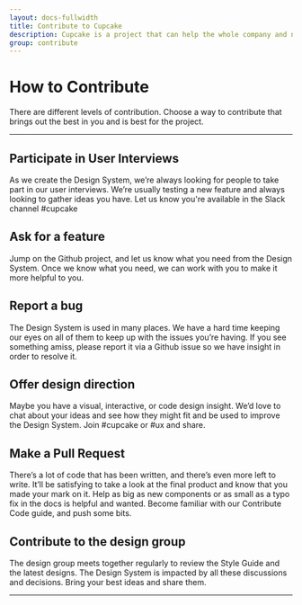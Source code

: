 ```yaml
---
layout: docs-fullwidth
title: Contribute to Cupcake
description: Cupcake is a project that can help the whole company and needs the whole company to succeed in its goals.
group: contribute
---
```

# How to Contribute
There are different levels of contribution. Choose a way to contribute that brings out the best in you and is best for the project.

--- 
## Participate in User Interviews
As we create the Design System, we’re always looking for people to take part in our user interviews. We’re usually testing a new feature and always looking to gather ideas you have. Let us know you're available in the Slack channel #cupcake 

## Ask for a feature
Jump on the Github project, and let us know what you need from the Design System. Once we know what you need, we can work with you to make it more helpful to you.

## Report a bug
The Design System is used in many places. We have a hard time keeping our eyes on all of them to keep up with the issues you’re having. If you see something amiss, please report it via a Github issue so we have insight in order to resolve it.

## Offer design direction
Maybe you have a visual, interactive, or code design insight. We’d love to chat about your ideas and see how they might fit and be used to improve the Design System. Join #cupcake or #ux and share.

## Make a Pull Request
There’s a lot of code that has been written, and there’s even more left to write. It’ll be satisfying to take a look at the final product and know that you made your mark on it. Help as big as new components or as small as a typo fix in the docs is helpful and wanted. Become familiar with our Contribute Code guide, and push some bits.

## Contribute to the design group
The design group meets together regularly to review the Style Guide and the latest designs. The Design System is impacted by all these discussions and decisions. Bring your best ideas and share them.

---

<!-- <a class="c-btn-link c-pull-right" href="{{ site.url }}{{ site.baseurl }}/content/contribute/contribute">
 Continue to Contribution <i class="fa fa-arrow-right"></i>
</a> -->
